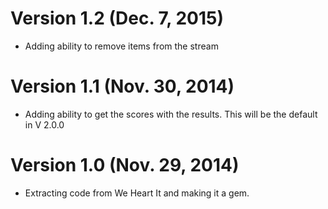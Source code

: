 # Version 1.2 (Dec. 7, 2015)

* Adding ability to remove items from the stream

# Version 1.1 (Nov. 30, 2014)

* Adding ability to get the scores with the results. This will be the default
in V 2.0.0

# Version 1.0 (Nov. 29, 2014)

* Extracting code from We Heart It and making it a gem.

